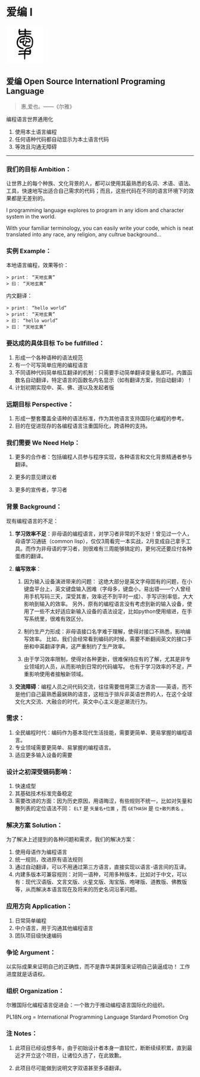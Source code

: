 爱编 I
=======

![i-logo-min](document/i-logo-small.png)

**爱编 Open Source Internationl Programing Language**
--------------------------------------

> 惠,爱也。——《尔雅》


编程语言世界通用化

1. 使用本土语言编程
2. 任何语种代码都自动显示为本土语言代码
3. 等效且沟通无障碍

----

### 我们的目标 Ambition： 

让世界上的每个种族、文化背景的人，都可以使用其最熟悉的名词、术语、语法、工具，快速地写出适合自己需求的代码；而且，这些代码在不同的语言环境下的效果都是无差别的。

I programming language explores to program in any idiom and character system in the world.

With your familiar terminology, you can easily write your code, which is neat translated into any race, any religion, any cultrue background... 

### 实例 Example：

本地语言编程，效果等价：

    > print： “天地玄黄”
    > 曰： “天地玄黄”

内文翻译：

    > print： “hello world”
    > print： “天地玄黄”
    > 曰： “hello world”
    > 曰： “天地玄黄”

### 要达成的具体目标 To be fullfilled：

1. 形成一个各种语种的语法规范
2. 有一个可写简单应用的编程语言
3. 不同语种代码简单相互翻译的机制：只需要手动简单翻译变量名即可。内置函数名自动翻译，特定语言的函数名内名显示（如有翻译方案，则自动翻译）！
4. 计划初期实现中、英、佛、道以及发起者版

### 远期目标 Perspective：

1. 形成一整套覆盖全语种的语法标准，作为其他语言支持国际化编程的参考。
2. 目的在促进现存的各编程语言注重国际化，跨语种的支持。


### 我们需要 We Need Help：

1. 更多的合作者：包括编程人员参与程序实现，各种语言和文化背景精通者参与翻译。

2. 更多的意见建议者

3. 更多的宣传者，学习者

### 背景 Background：
现有编程语言的不足：

1. **学习效率不足**：非母语的编程语言，对学习者非常的不友好！曾见过一个人，母语学习通链（common lisp），仅仅3周看完一本实战，2月变成自己拿手工具。而作为非母语的学习者，则很难有三周能够搞定的，更何况还要应付各种蛋疼的翻译。

2. **编写效率**：

    1. 因为输入设备演进带来的问题：
    这绝大部分是英文字母固有的问题，在小键盘平台上，英文键盘输入困难（字母多，键盘小，易出错——个人曾经用手机写码三天，深受其害，效率还不到平时一成）、手写识别率低，大大影响到输入的效率。
    另外，原有的编程语言没有考虑到新的输入设备，使用了一些不太好适应新输入设备的语法设定，比如python使用缩进，在手写系统里，很难有效区分。

    2. 制约生产力形成：非母语接口名字难于理解，使得对接口不熟悉，影响编写效率。
    比如，我们会经常看到编码的时候，需要不断翻阅英文的接口手册和中英翻译字典，这严重制约了生产效率。

    3. 由于学习效率限制，使得对各种更新，很难保持应有的了解，尤其是非专业领域的人员，从而影响到日常的代码编写。
    也有于学习效率的不足，严重影响使用者接触新领域。

3. **交流障碍**：编程人员之间代码交流，往往需要借用第三方语言——英语，而不是他们自己最熟悉最娴熟的语言，这相当于排斥非英语世界的人，在这个全球文化大交流、大融合的时代，英文中心主义是逆潮流行为。


### 需求：

1. 全民编程时代：编码作为基本现代生活技能，需要更简单、更易掌握的编程语言。
2. 专业领域需要更简单、易掌握的编程语言。
3. 适应更多输入设备的需要

### 设计之初深受链码影响：

1. 快速成型
2. 其基础技术标准完备稳定
3. 需要改进的方面：因为历史原因，用语晦涩，有些规则不统一，比如对矢量和散列表的定位语法不同： ``ELT`` 是 ``矢量名+位置`` ，而 ``GETHASH`` 是 ``位+散列表名`` 。

### 解决方案 Solution：
为了解决上述提到的各种问题和需求，我们的解决方案：

1. 使用母语作为编程语言
2. 统一规则，改进原有语法规则
3. 通过自动翻译，可以不用通过第三方语言，直接实现以语言-语言间的互译。
4. 内建多版本可兼容规则：对同一语种，可用多种版本，比如对于中文，可以有：现代汉语版、文言文版、火星文版、淘宝版、咆哮版、道教版、佛教版等，从而解决本语言现在及将来的历史名词沿革问题。


### 应用方向 Application：

1. 日常简单编程
2. 中介语言，用于沟通其他编程语言
3. 团队项目级快速编码

### 争论 Argument：

以实际成果来证明自己的正确性，而不是靠华美辞藻来证明自己装逼成功！
工作进度就是话语权。


### 组织 Organization： 

尔雅国际化编程语言促进会：一个致力于推动编程语言国际化的组织。

PL18N.org = International Programming Language Stardard Promotion Org


### 注 Notes：

1. 此项目已经设想多年，由于初始设计者本身一直较忙，断断续续积累，直到最近才开立这个项目，让诸位久违了，在此致歉。

2. 此项目尽可能做到说明文字双语甚至多语翻译。



